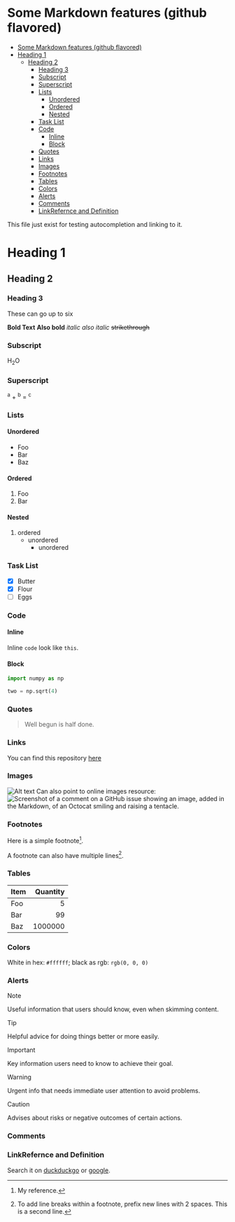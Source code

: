 # Some Markdown features (github flavored)

<!--toc:start-->
- [Some Markdown features (github flavored)](#some-markdown-features-(github-flavored))
- [Heading 1](#heading-1)
  - [Heading 2](#heading-2)
    - [Heading 3](#heading-3)
    - [Subscript](#subscript)
    - [Superscript](#superscript)
    - [Lists](#lists)
      - [Unordered](#unordered)
      - [Ordered](#ordered)
      - [Nested](#nested)
    - [Task List](#task-list)
    - [Code](#code)
      - [Inline](#inline)
      - [Block](#block)
    - [Quotes](#quotes)
    - [Links](#links)
    - [Images](#images)
    - [Footnotes](#footnotes)
    - [Tables](#tables)
    - [Colors](#colors)
    - [Alerts](#alerts)
    - [Comments](#comments)
    - [LinkRefernce and Definition](#linkrefernce-and-definition)
<!--toc:end-->

This file just exist for testing autocompletion and linking to it.

# Heading 1
## Heading 2
### Heading 3

These can go up to six

**Bold Text**
__Also bold__
*italic*
_also italic_
~~strikethrough~~

### Subscript

H<sub>2</sub>O

### Superscript

<sup>a</sup> + <sup>b</sup> = <sup>c</sup>

### Lists

#### Unordered

- Foo
- Bar
- Baz

#### Ordered

1. Foo
2. Bar

#### Nested

1. ordered
   - unordered
     - unordered

### Task List

- [x] Butter
- [x] Flour
- [ ] Eggs

### Code

#### Inline

Inline `code` look like `this`.

#### Block

```python
import numpy as np

two = np.sqrt(4)
```

### Quotes

> Well begun is half done.

### Links

You can find this repository [here](https://github.com/matkrin/md-lsp)

### Images

![Alt text](path/to/image.png) Can also point to online images resource:
![Screenshot of a comment on a GitHub issue showing an image, added in the Markdown, of an Octocat smiling and raising a tentacle.](https://myoctocat.com/assets/images/base-octocat.svg)

### Footnotes

Here is a simple footnote[^1].

A footnote can also have multiple lines[^multi].


[^1]: My reference.

[^multi]: To add line breaks within a footnote, prefix new lines with 2 spaces. This
  is a second line.


### Tables

| Item | Quantity |
| ---- | -------: |
| Foo  |        5 |
| Bar  |       99 |
| Baz  |  1000000 |

### Colors

White in hex: `#ffffff`; black as rgb: `rgb(0, 0, 0)`

### Alerts

> [!NOTE]
> Useful information that users should know, even when skimming content.

> [!TIP]
> Helpful advice for doing things better or more easily.

> [!IMPORTANT]
> Key information users need to know to achieve their goal.

> [!WARNING]
> Urgent info that needs immediate user attention to avoid problems.

> [!CAUTION]
> Advises about risks or negative outcomes of certain actions.

### Comments

<!-- This is a comment and will not be rendered -->

### LinkRefernce and Definition

Search it on [duckduckgo] or [google][google-link].

[duckduckgo]: https://duckduckgo.com

[google-link]: https://google.com
